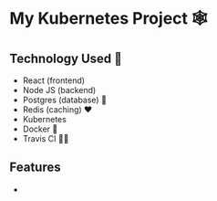 # My Kubernetes Project 🕸

## Technology Used 🌟

- React (frontend)
- Node JS (backend)
- Postgres (database) 🐘
- Redis (caching) ❤
- Kubernetes
- Docker 🐳
- Travis CI 👷‍♂️

## Features

-
